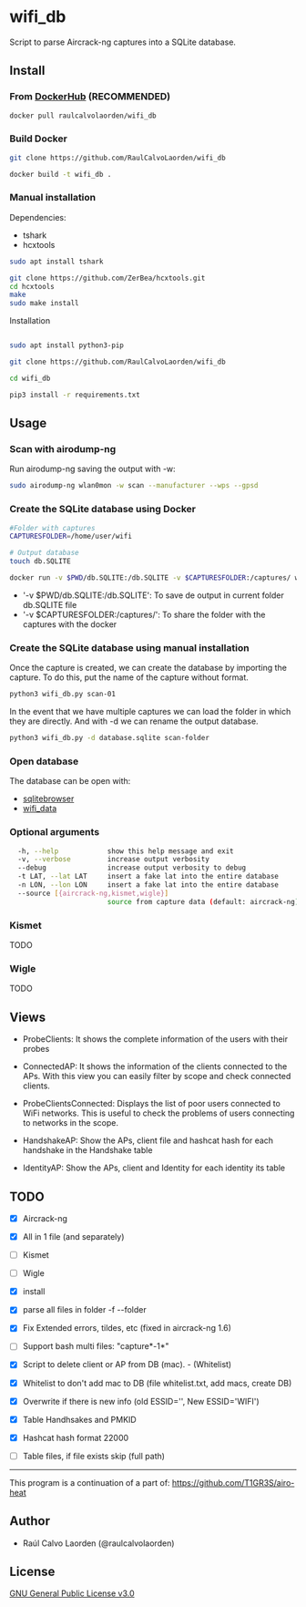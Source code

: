 # wifi_db
Script to parse Aircrack-ng captures into a SQLite database.

## Install

### From [DockerHub](https://hub.docker.com/r/raulcalvolaorden/wifi_db) (RECOMMENDED)

``` bash
docker pull raulcalvolaorden/wifi_db
``` 

### Build Docker

``` bash
git clone https://github.com/RaulCalvoLaorden/wifi_db

docker build -t wifi_db .
```

### Manual installation

Dependencies:

- tshark
- hcxtools

``` bash
sudo apt install tshark

git clone https://github.com/ZerBea/hcxtools.git
cd hcxtools
make 
sudo make install
```

Installation

``` bash

sudo apt install python3-pip

git clone https://github.com/RaulCalvoLaorden/wifi_db

cd wifi_db

pip3 install -r requirements.txt 

```


## Usage

### Scan with airodump-ng

Run airodump-ng saving the output with -w:

``` bash
sudo airodump-ng wlan0mon -w scan --manufacturer --wps --gpsd
```

### Create the SQLite database using Docker

``` bash
#Folder with captures
CAPTURESFOLDER=/home/user/wifi

# Output database
touch db.SQLITE

docker run -v $PWD/db.SQLITE:/db.SQLITE -v $CAPTURESFOLDER:/captures/ wifi_db
```

- '-v $PWD/db.SQLITE:/db.SQLITE': To save de output in current folder db.SQLITE file
- '-v $CAPTURESFOLDER:/captures/': To share the folder with the captures with the docker


### Create the SQLite database using manual installation

Once the capture is created, we can create the database by importing the capture. To do this, put the name of the capture without format.

``` bash
python3 wifi_db.py scan-01
```

In the event that we have multiple captures we can load the folder in which they are directly. And with -d we can rename the output database.

``` bash
python3 wifi_db.py -d database.sqlite scan-folder
```

### Open database

The database can be open with:
- [sqlitebrowser](https://sqlitebrowser.org/)
- [wifi_data](https://github.com/RaulCalvoLaorden/wifi_data)


### Optional arguments

``` bash
  -h, --help            show this help message and exit
  -v, --verbose         increase output verbosity
  --debug               increase output verbosity to debug
  -t LAT, --lat LAT     insert a fake lat into the entire database
  -n LON, --lon LON     insert a fake lat into the entire database
  --source [{aircrack-ng,kismet,wigle}]
                        source from capture data (default: aircrack-ng) 
```

### Kismet

TODO

### Wigle

TODO

## Views

- ProbeClients: It shows the complete information of the users with their probes

- ConnectedAP: It shows the information of the clients connected to the APs. With this view you can easily filter by scope and check connected clients.

- ProbeClientsConnected: Displays the list of poor users connected to WiFi networks. This is useful to check the problems of users connecting to networks in the scope.

- HandshakeAP: Show the APs, client file and hashcat hash for each handshake in the Handshake table

- IdentityAP: Show the APs, client and Identity for each identity its table

## TODO

- [X] Aircrack-ng

- [X] All in 1 file (and separately)

- [ ] Kismet

- [ ] Wigle

- [X] install 

- [X] parse all files in folder -f --folder

- [X] Fix Extended errors, tildes, etc (fixed in aircrack-ng 1.6)

- [ ] Support bash multi files: "capture*-1*"

- [X] Script to delete client or AP from DB (mac). - (Whitelist)

- [X] Whitelist to don't add mac to DB (file whitelist.txt, add macs, create DB)

- [X] Overwrite if there is new info (old ESSID='', New ESSID='WIFI')

- [X] Table Handhsakes and PMKID

- [x] Hashcat hash format 22000

- [ ] Table files, if file exists skip (full path)

---------

This program is a continuation of a part of: https://github.com/T1GR3S/airo-heat

## Author

- Raúl Calvo Laorden (@raulcalvolaorden)

## License

[GNU General Public License v3.0](https://github.com/RaulCalvoLaorden/wifi_db/blob/master/LICENSE)
